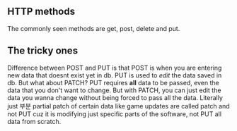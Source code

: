 ## HTTP methods
The commonly seen methods are get, post, delete and put.

## The tricky ones
Difference between POST and PUT is that POST is when you are entering new data that doesnt exist yet in db. PUT is used to *edit* the data saved in db.
But what about PATCH? PUT requires **all** data to be passed, even the data that you don't want to change. But with PATCH, you can just edit the data you wanna change 
without being forced to pass all the data. Literally just 부분 partial patch of certain data like game updates are called patch and not PUT cuz it is modifying just specific parts of the software, not PUT all data from scratch.
